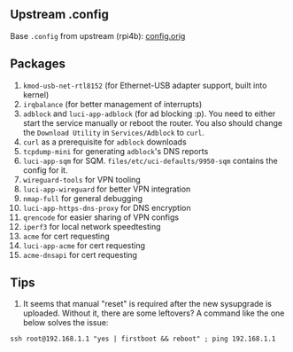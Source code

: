 ## Upstream .config

Base `.config` from upstream (rpi4b): [config.orig](https://downloads.openwrt.org/releases/${OPENWRT_VERSION}/targets/bcm27xx/bcm2711/config.buildinfo)

## Packages

1. `kmod-usb-net-rtl8152` (for Ethernet-USB adapter support, built into kernel)
2. `irqbalance` (for better management of interrupts)
3. `adblock` and `luci-app-adblock` (for ad blocking :p). You need to either start the service manually or reboot the router. You also should change the `Download Utility` in `Services/Adblock` to `curl`.
4. `curl` as a prerequisite for `adblock` downloads
5. `tcpdump-mini` for generating `adblock`'s DNS reports
6. `luci-app-sqm` for SQM. `files/etc/uci-defaults/9950-sqm` contains the config for it.
7. `wireguard-tools` for VPN tooling
8. `luci-app-wireguard` for better VPN integration
9. `nmap-full` for general debugging
10. `luci-app-https-dns-proxy` for DNS encryption
11. `qrencode` for easier sharing of VPN configs
12. `iperf3` for local network speedtesting
13. `acme` for cert requesting
14. `luci-app-acme` for cert requesting
15. `acme-dnsapi` for cert requesting

## Tips

1. It seems that manual "reset" is required after the new sysupgrade is uploaded.
   Without it, there are some leftovers?
   A command like the one below solves the issue:

```
ssh root@192.168.1.1 "yes | firstboot && reboot" ; ping 192.168.1.1
```
